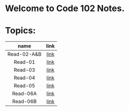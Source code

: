 # Welcome to Code 102 Notes.


# Topics:

| name | link |	
| :---:| :---:|	
| Read-02-A&B | [link](Read-Class-102/Read-02-A.md)|	
|Read-01      | [link](Read-Class-102/Read-02-B.md)|
|Read-03      |[link](Read-Class-102/Read-03.md)   |
|Read-04      |[link](Read-Class-102/Read-04.md)   |
|Read-05      |[link](Read-Class-102/Read-05.md)   |
|Read-06A     |[link](Read-Class-102/Read-06A.md)  |
|Read-06B     |[link](Read-Class-102/Read-06B.md)  |



